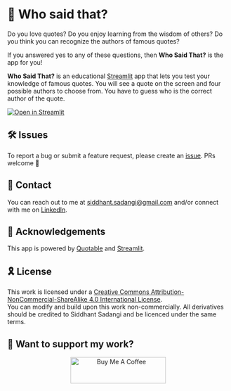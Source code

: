 # 🤔 Who said that?

Do you love quotes? Do you enjoy learning from the wisdom of others? Do you think you can recognize the authors of famous quotes?

If you answered yes to any of these questions, then **Who Said That?** is the app for you!

**Who Said That?** is an educational <a href="https://www.streamlit.io" target="_blank">Streamlit</a> app that lets you test your knowledge of famous quotes. You will see a quote on the screen and four possible authors to choose from. You have to guess who is the correct author of the quote.

<p><a target="_blank" href="https://whosaidthat.streamlit.app/"><img src="https://static.streamlit.io/badges/streamlit_badge_black_white.svg" alt="Open in Streamlit"></a></p>

## 🛠️ Issues
To report a bug or submit a feature request, please create an [issue](https://github.com/SiddhantSadangi/whosaidthat/issues/new).
PRs welcome 💝

## 📧 Contact
You can reach out to me at siddhant.sadangi@gmail.com and/or connect with me on [LinkedIn](https://linkedin.com/in/siddhantsadangi).

## 🙇 Acknowledgements
This app is powered by [Quotable](https://github.com/lukePeavey/quotable) and [Streamlit](https://www.streamlit.io).

## 🎗️ License
This work is licensed under a <a rel="license" target="_blank" href="http://creativecommons.org/licenses/by-nc-sa/4.0/">Creative Commons Attribution-NonCommercial-ShareAlike 4.0 International License</a>.  
You can modify and build upon this work non-commercially.
All derivatives should be credited to Siddhant Sadangi and be licenced under the same terms.

## :hugs: Want to support my work?
<p align="center">
    <a target="_blank" href="https://www.buymeacoffee.com/siddhantsadangi"><img src="https://cdn.buymeacoffee.com/buttons/v2/default-yellow.png" alt="Buy Me A Coffee" style="height: 60px !important;width: 217px !important;">
    </a>
</p>
